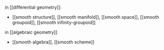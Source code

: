 
in [[differential geometry]]:

* [[smooth structure]], [[smooth manifold]], [[smooth space]], [[smooth groupoid]], [[smooth infinity-groupoid]]

in [[algebraic geometry]]

* [[smooth algebra]], [[smooth scheme]]